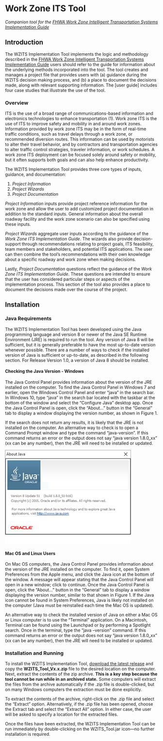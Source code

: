 # Work Zone ITS Tool

*Companion tool for the [FHWA Work Zone Intelligent Transportation Systems Implementation Guide](https://ops.fhwa.dot.gov/publications/fhwahop14008/fhwahop14008.pdf)*

## Introduction

The WZITS Implementation Tool implements the logic and methodology described in the 
[FHWA Work Zone Intelligent Transportation Systems Implementation Guide](https://ops.fhwa.dot.gov/publications/fhwahop14008/fhwahop14008.pdf)
users should refer to the guide for information about the underlying methods incorporated into the tool. The tool creates
and manages a project file that provides users with (a) guidance during the WZITS decision making
process, and (b) a place to document the decisions made, along with relevant supporting 
information. The [user guide] includes four case studies that illustrate the use of the tool.

### Overview

ITS is the use of a broad range of communications-based information and electronics
technologies to enhance transportation (1). Work zone ITS is the use of ITS to improve safety and
mobility in and around work zones. Information provided by work zone ITS may be in the form of
real-time traffic conditions, such as travel delays through a work zone, or recommended
diversion routes. This information can be used by motorists to alter their travel behavior, and by
contractors and transportation agencies to alter traffic control strategies, traveler information, or
work schedules. A work zone ITS deployment can be focused solely around safety or mobility,
but it often supports both goals and can also help enhance productivity.

The WZITS Implementation Tool provides three core types of inputs, guidance, and
documentation:

1. *Project Information*
2. *Project Wizards*
3. *Project Documentation*

*Project Information* inputs provide project reference information for the work zone and allow the
user to add customized project documentation in addition to the standard inputs. General
information about the overall roadway facility and the work zone scenario can also be specified
using these inputs.

*Project Wizards* aggregate user inputs according to the guidance of the *Work Zone ITS
Implementation Guide*. The wizards also provide decision-support through recommendations
relating to project goals, ITS feasibility, team members and stakeholders, and potential ITS
applications. The user can then combine the tool’s recommendations with their own knowledge
about a specific roadway and work zone when making decisions.

Lastly, *Project Documentation* questions reflect the guidance of the *Work Zone ITS
Implementation Guide*. These questions are intended to ensure that the user has considered
particular steps or aspects of the implementation process. This section of the tool also provides a
place to document the decisions made over the course of the project.

## Installation

### Java Requirements
The WZITS Implementation Tool has been developed using the Java programming language
and version 8 or newer of the Java SE Runtime Environment (JRE) is required to run the tool. Any
version of Java 8 will be sufficient, but it is generally preferable to have the most up-to-date
version whenever possible. There are a number of ways to check if the installed version of Java is
sufficient or up-to-date, as described in the following section. For Release Version 1.0, a version
of Java 8 should be installed.

#### Checking the Java Version - Windows

The Java Control Panel provides information about the version of the JRE installed on the
computer. To find the Java Control Panel in Windows 7 and earlier, open the Windows Control
Panel and enter “java” in the search bar. In Windows 10, type “java” in the search bar located
with the taskbar at the bottom of the window and select the “Configure Java” desktop app.
Once the Java Control Panel is open, click the “About…” button in the “General” tab to display
a window displaying the version number, as shown in Figure 1.

If the search does not return any results, it is likely that the JRE is not installed on the computer. An
alternative way to check is to open a Command Prompt window and type the command
“java-version”. If this command returns an error or the output does not say “java version 1.8.0_xx”
(xx can be any number), then the JRE will need to be installed or updated.

![About Java Dialog - Windows](img/AboutJavaWindows.png)

#### Mac OS and Linux Users

On Mac OS computers, the Java Control Panel provides information about the version of the JRE
installed on the computer. To find it, open System Preferences from the Apple menu, and click
the Java icon at the bottom of the window. A message will appear stating that the Java Control
Panel will open in a new window; click to continue. Once the Java Control Panel is open, click
the “About…” button in the “General” tab to display a window displaying the version number,
similar to that shown in Figure 1. If the Java icon cannot be found in System Preferences, Java is
likely not installed on the computer (Java must be reinstalled each time the Mac OS is updated).

An alternative way to check the installed version of Java on either a Mac OS or Linux computer
is to use the “Terminal” application. On a Macintosh, Terminal can be found using the
Launchpad or by performing a Spotlight search. Once in the terminal, type the “java –version”
command. If this command returns an error or the output does not say “java version 1.8.0_xx” (xx
can be any number), then the JRE will need to be installed or updated.

### Installation and Running
To install the WZITS Implementation Tool, [download the latest release](https://github.com/kittelson/WZITS_Tool/releases) and copy the **WZITS_Tool_Vx.x.zip** file to the desired
location on the computer. Next, extract the contents of the zip archive. **This is a key step
because the tool cannot be run while in an archived state.** Some computers will extract the files
from the archive automatically if the .zip file is double-clicked, but on many Windows computers
the extraction must be done explicitly.

To extract the contents of the archive, right-click on the .zip file and select the “Extract” option.
Alternatively, if the .zip file has been opened, choose the Extract tab and select the “Extract All”
option. In either case, the user will be asked to specify a location for the extracted files.

Once the files have been extracted, the WZITS Implementation Tool can be run immediately by
double-clicking on the WZITS_Tool.jar icon—no further installation is required.
